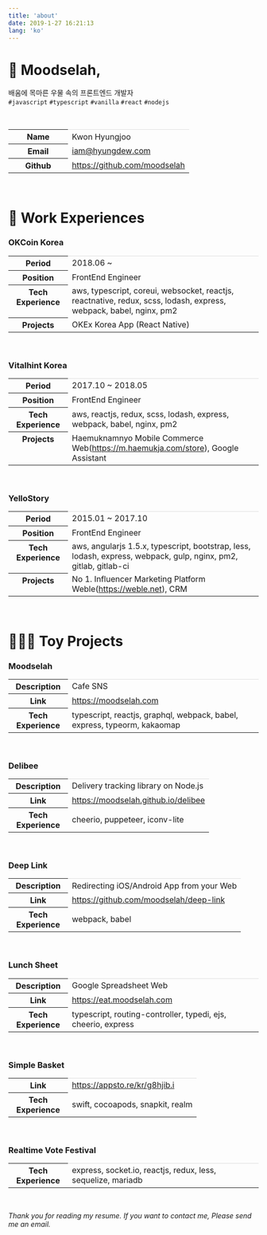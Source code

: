 ```yaml
---
title: 'about'
date: 2019-1-27 16:21:13
lang: 'ko'
---
```


# 🧐 Moodselah,

배움에 목마른 우물 속의 프론트엔드 개발자  
`#javascript` `#typescript` `#vanilla` `#react` `#nodejs`

<br>
<table>
<colgroup>
    <col width="120px" />
    <col />
</colgroup>
<tr style="border-top: 1px solid hsla(0,0%,0%,0.12);">
    <th>Name</th>
    <td>Kwon Hyungjoo</td>
</tr>
<tr>
    <th>Email</th>
    <td><a href="mailto:iam@hyungdew.com">iam@hyungdew.com</a></td>
</tr>
<tr>
    <th>Github</th>
    <td><a href="https://github.com/moodselah" target="_blank">https://github.com/moodselah</a></td>
</tr>
</table>
<br>

# 💼 Work Experiences

### OKCoin Korea

<table>
<colgroup>
    <col width="120px" />
    <col />
</colgroup>
<tr style="border-top: 1px solid hsla(0,0%,0%,0.12);">
    <th>Period</th>
    <td>2018.06 ~ </td>
</tr>
<tr>
    <th>Position</th>
    <td>FrontEnd Engineer</td>
</tr>
<tr>
    <th style="vertical-align: top">Tech Experience</th>
    <td>aws, typescript, coreui, websocket, reactjs, reactnative, redux, scss, lodash, express, webpack, babel, nginx, pm2</td>
</tr>
<tr>
    <th style="vertical-align: top">Projects</th>
    <td>OKEx Korea App (React Native)</td>
</tr>
</table>
<br>

### Vitalhint Korea

<table>
<colgroup>
    <col width="120px" />
    <col />
</colgroup>
<tr style="border-top: 1px solid hsla(0,0%,0%,0.12);">
    <th>Period</th>
    <td>2017.10 ~ 2018.05</td>
</tr>
<tr>
    <th>Position</th>
    <td>FrontEnd Engineer</td>
</tr>
<tr>
    <th style="vertical-align: top">Tech Experience</th>
    <td>aws, reactjs, redux, scss, lodash, express, webpack, babel, nginx, pm2</td>
</tr>
<tr>
    <th style="vertical-align: top">Projects</th>
    <td>Haemuknamnyo Mobile Commerce Web(<a href="https://m.haemukja.com/store" target="_blank">https://m.haemukja.com/store</a>), Google Assistant</td>
</tr>
</table>
<br>

### YelloStory

<table>
<colgroup>
    <col width="120px" />
    <col />
</colgroup>
<tr style="border-top: 1px solid hsla(0,0%,0%,0.12);">
    <th>Period</th>
    <td>2015.01 ~ 2017.10</td>
</tr>
<tr>
    <th>Position</th>
    <td>FrontEnd Engineer</td>
</tr>
<tr>
    <th style="vertical-align: top">Tech Experience</th>
    <td>aws, angularjs 1.5.x, typescript, bootstrap, less, lodash, express, webpack, gulp, nginx, pm2, gitlab, gitlab-ci</td>
</tr>
<tr>
    <th style="vertical-align: top">Projects</th>
    <td>No 1. Influencer Marketing Platform Weble(<a href="https://weble.net" target="_blank">https://weble.net</a>), CRM</td>
</tr>
</table>
<br>

# 👨🏻‍💻 Toy Projects

### Moodselah

<table>
<colgroup>
    <col width="120px" />
    <col />
</colgroup>
<tr style="border-top: 1px solid hsla(0,0%,0%,0.12);">
    <th>Description</th>
    <td>Cafe SNS</td>
</tr>
<tr>
    <th>Link</th>
    <td><a href="https://moodselah.com" target="_blank">https://moodselah.com</a></td>
</tr>
<tr>
    <th style="vertical-align: top">Tech Experience</th>
    <td>typescript, reactjs, graphql, webpack, babel, express, typeorm, kakaomap</td>
</tr>
</table>
<br>

### Delibee

<table>
<colgroup>
    <col width="120px" />
    <col />
</colgroup>
<tr style="border-top: 1px solid hsla(0,0%,0%,0.12);">
    <th>Description</th>
    <td>Delivery tracking library on Node.js</td>
</tr>
<tr>
    <th>Link</th>
    <td><a href="https://moodselah.github.io/delibee" target="_blank">https://moodselah.github.io/delibee</a></td>
</tr>
<tr>
    <th style="vertical-align: top">Tech Experience</th>
    <td>cheerio, puppeteer, iconv-lite</td>
</tr>
</table>
<br>

### Deep Link

<table>
<colgroup>
    <col width="120px" />
    <col />
</colgroup>
<tr style="border-top: 1px solid hsla(0,0%,0%,0.12);">
    <th>Description</th>
    <td>Redirecting iOS/Android App from your Web</td>
</tr>
<tr>
    <th>Link</th>
    <td><a href="https://github.com/moodselah/deep-link" target="_blank">https://github.com/moodselah/deep-link</a></td>
</tr>
<tr>
    <th style="vertical-align: top">Tech Experience</th>
    <td>webpack, babel</td>
</tr>
</table>
<br>

### Lunch Sheet

<table>
<colgroup>
    <col width="120px" />
    <col />
</colgroup>
<tr style="border-top: 1px solid hsla(0,0%,0%,0.12);">
    <th>Description</th>
    <td>Google Spreadsheet Web</td>
</tr>
<tr>
    <th>Link</th>
    <td><a href="https://eat.moodselah.com" target="_blank">https://eat.moodselah.com</a></td>
</tr>
<tr>
    <th style="vertical-align: top">Tech Experience</th>
    <td>typescript, routing-controller, typedi, ejs, cheerio, express</td>
</tr>
</table>
<br>

### Simple Basket

<table>
<colgroup>
    <col width="120px" />
    <col />
</colgroup>
<tr style="border-top: 1px solid hsla(0,0%,0%,0.12);">
    <th>Link</th>
    <td><a href="https://appsto.re/kr/g8hjib.i" target="_blank">https://appsto.re/kr/g8hjib.i</a></td>
</tr>
<tr>
    <th style="vertical-align: top">Tech Experience</th>
    <td>swift, cocoapods, snapkit, realm</td>
</tr>
</table>
<br>

### Realtime Vote Festival

<table>
<colgroup>
    <col width="120px" />
    <col />
</colgroup>
<tr style="border-top: 1px solid hsla(0,0%,0%,0.12);">
    <th style="vertical-align: top">Tech Experience</th>
    <td>express, socket.io, reactjs, redux, less, sequelize, mariadb</td>
</tr>
</table>
<br>

_Thank you for reading my resume. If you want to contact me, Please send me an email._
